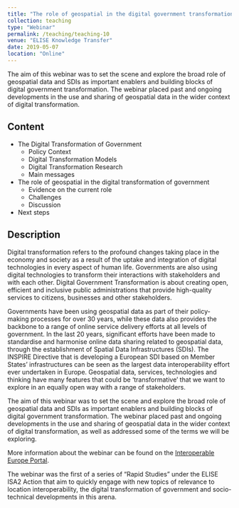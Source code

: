 ```yaml
---
title: "The role of geospatial in the digital government transformation"
collection: teaching
type: "Webinar"
permalink: /teaching/teaching-10
venue: "ELISE Knowledge Transfer"
date: 2019-05-07
location: "Online"
---
```


The aim of this webinar was to set the scene and explore the broad role of geospatial data and SDIs as important enablers and building blocks of digital government transformation. The webinar placed past and ongoing developments in the use and sharing of geospatial data in the wider context of digital transformation.

## Content
* The Digital Transformation of Government
   * Policy Context
   * Digital Transformation Models
   * Digital Transformation Research
   * Main messages
* The role of geospatial in the digital transformation of government
  * Evidence on the current role
  * Challenges
  * Discussion
* Next steps

## Description
Digital transformation refers to the profound changes taking place in the economy and society as a result of the uptake and integration of digital technologies in every aspect of human life. Governments are also using digital technologies to transform their interactions with stakeholders and with each other. Digital Government Transformation is about creating open, efficient and inclusive public administrations that provide high-quality services to citizens, businesses and other stakeholders.

Governments have been using geospatial data as part of their policy-making processes for over 30 years, while these data also provides the backbone to a range of online service delivery efforts at all levels of government. In the last 20 years, significant efforts have been made to standardise and harmonise online data sharing related to geospatial data, through the establishment of Spatial Data Infrastructures (SDIs). The INSPIRE Directive that is developing a European SDI based on Member States’ infrastructures can be seen as the largest data interoperability effort ever undertaken in Europe. Geospatial data, services, technologies and thinking have many features that could be ‘transformative’ that we want to explore in an equally open way with a range of stakeholders.

The aim of this webinar was to set the scene and explore the broad role of geospatial data and SDIs as important enablers and building blocks of digital government transformation. The webinar placed past and ongoing developments in the use and sharing of geospatial data in the wider context of digital transformation, as well as addressed some of the terms we will be exploring. 

More information about the webinar can be found on the [Interoperable Europe Portal](https://interoperable-europe.ec.europa.eu/collection/elise-european-location-interoperability-solutions-e-government/event/elise-webinar-role-geospatial-digital-government-transformation). 


The webinar was the first of a series of “Rapid Studies” under the ELISE ISA2 Action that aim to quickly engage with new topics of relevance to location interoperability, the digital transformation of government and socio-technical developments in this arena.


